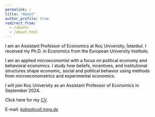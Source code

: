 ```yaml
---
permalink: /
title: "About"
author_profile: true
redirect_from: 
  - /about/
  - /about.html
---
```


<span style="color:Black; font-size: 14px">
I am an Assistant Professor of Economics at Koç University, İstanbul. I received my Ph.D. in Economics from the European University Institute. </span>

<span style="color:Black; font-size: 14px"> I am an applied microeconomist with a focus on political economy and behavioral economics. I study how beliefs, incentives, and institutional structures shape economic, social and political behavior using methods from microeconometrics and experimental economics.  </span> 

<span style="color:Black; font-size: 14px">
I will join Koç University as an Assistant Professor of Economics in September 2024. </span>

<span style="color:Black; font-size: 14px"> Click here for my [CV](https://mustafakaba.github.io/files/CV_Kaba.pdf). </span>

<span style="color:Black; font-size: 14px"> E-mail: *kaba@coll.mpg.de* </span>

